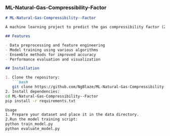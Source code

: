 
### ML-Natural-Gas-Compressibility-Factor

```markdown
# ML-Natural-Gas-Compressibility--Factor

A machine learning project to predict the gas compressibility factor (Z-factor) using ensemble techniques.

## Features

- Data preprocessing and feature engineering
- Model training using various algorithms
- Ensemble methods for improved accuracy
- Performance evaluation and visualization

## Installation

1. Clone the repository:
   ```bash
   git clone https://github.com/NgBlaze/ML-Natural-Gas-Compressibility--Factor.git
2. Install dependencies:
cd ML-Natural-Gas-Compressibility--Factor
pip install -r requirements.txt

Usage
1. Prepare your dataset and place it in the data directory.
2.Run the model training script:
python train_model.py
python evaluate_model.py
